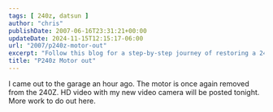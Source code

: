 ```yaml
---
tags: [ 240z, datsun ]
author: "chris"
publishDate: 2007-06-16T23:31:21+00:00
updateDate: 2024-11-15T12:15:17-06:00
url: "2007/p240z-motor-out"
excerpt: "Follow this blog for a step-by-step journey of restoring a 240Z engine, complete with HD video updates."
title: "P240z Motor out"
---
```


I came out to the garage an hour ago. The motor is once again removed from the 240Z. 
 HD video with my new video camera will be posted tonight. More work to do out here.
